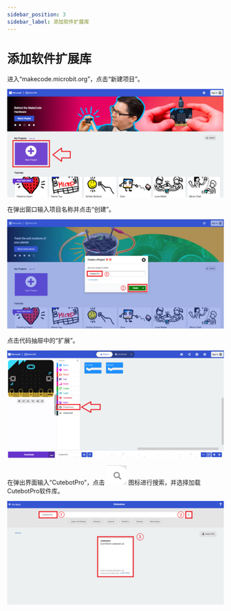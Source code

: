 ```yaml
---
sidebar_position: 3
sidebar_label: 添加软件扩展库
---
```


# 添加软件扩展库

进入“makecode.microbit.org”，点击“新建项目”。

![](./images/cutebot-pro-add-the-software-package-01.png)

在弹出窗口输入项目名称并点击“创建”。

![](./images/cutebot-pro-add-the-software-package-02.png)

点击代码抽屉中的“扩展”。

![](./images/cutebot-pro-add-the-software-package-03.png)

在弹出界面输入“CutebotPro”，点击 ![](./images/cutebot-pro-add-the-software-package-04.png) 图标进行搜索，并选择加载CutebotPro软件库。

![](./images/cutebot-pro-add-the-software-package-05.png)
